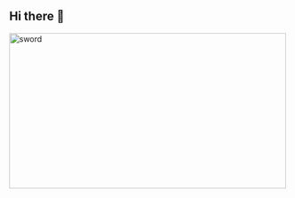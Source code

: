 ## Hi there 👋

<img align="center" alt="sword" width="498" height="280" src="https://media.tenor.com/sI8HtFSxjTcAAAAC/anime-sword-sheath-the-sword.gif">

<!--
**DivyeshDongare/DivyeshDongare** is a ✨ _special_ ✨ repository because its `README.md` (this file) appears on your GitHub profile.

Here are some ideas to get you started:

- 🔭 I’m currently working on ...
- 🌱 I’m currently learning ...
- 👯 I’m looking to collaborate on ...
- 🤔 I’m looking for help with ...
- 💬 Ask me about ...
- 📫 How to reach me: ...
- 😄 Pronouns: ...
- ⚡ Fun fact: ...
-->
